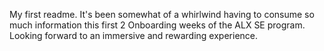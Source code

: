 My first readme.
It's been somewhat of a whirlwind having to consume so much information this first 2 Onboarding weeks of the ALX SE program.
Looking forward to an immersive and rewarding experience.
